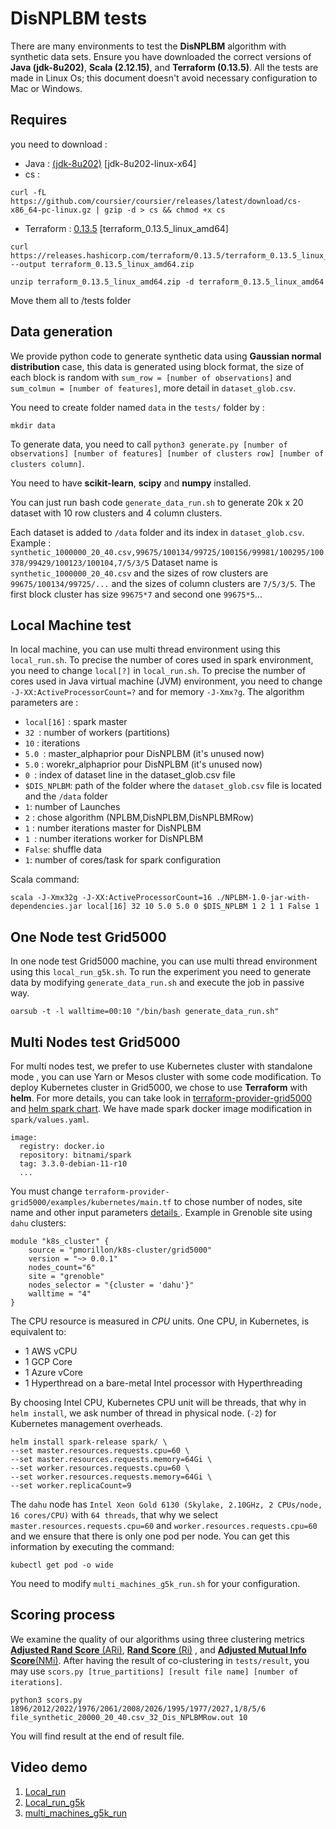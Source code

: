 # DisNPLBM tests

There are many environments to test the **DisNPLBM** algorithm with synthetic data sets.
Ensure you have downloaded the correct versions of **Java (jdk-8u202)**, **Scala (2.12.15)**, and **Terraform (0.13.5)**.
All the tests are made in Linux Os; this document doesn't avoid necessary configuration to Mac or Windows.


## Requires

you need to download :

 - Java  : [(jdk-8u202)](https://www.oracle.com/java/technologies/javase/javase8-archive-downloads.html) [jdk-8u202-linux-x64]
 - cs : 
 ```
 curl -fL https://github.com/coursier/coursier/releases/latest/download/cs-x86_64-pc-linux.gz | gzip -d > cs && chmod +x cs
 ```
 - Terraform  : [0.13.5](https://releases.hashicorp.com/terraform/0.13.5/) [terraform_0.13.5_linux_amd64]
```
curl https://releases.hashicorp.com/terraform/0.13.5/terraform_0.13.5_linux_amd64.zip --output terraform_0.13.5_linux_amd64.zip
```
```
unzip terraform_0.13.5_linux_amd64.zip -d terraform_0.13.5_linux_amd64
```

Move them all to /tests folder




## Data generation

We provide python code to generate synthetic data using **Gaussian normal distribution** case, this data is generated using block format, the size of each block is random with `sum_row = [number of observations]` and `sum_colmun = [number of features]`, more detail in `dataset_glob.csv`.

You need to create folder named `data` in the `tests/` folder by :
```
mkdir data
```
To generate data, you need to call `python3 generate.py [number of observations] [number of features] [number of clusters row] [number of clusters column]`.

You need to have **scikit-learn**, **scipy** and **numpy** installed.

You can just run bash code `generate_data_run.sh` to generate 20k x 20 dataset with 10 row clusters and 4 column clusters.

Each dataset is added to `/data` folder and its index in `dataset_glob.csv`.
Example :
`synthetic_1000000_20_40.csv,99675/100134/99725/100156/99981/100295/100378/99429/100123/100104,7/5/3/5`
Dataset name is `synthetic_1000000_20_40.csv` and the sizes of row clusters are  `99675/100134/99725/...` and the sizes of column clusters are `7/5/3/5`. The first block cluster has size `99675*7` and second one `99675*5`... 
## Local Machine test

In local machine, you can use multi thread environment using this `local_run.sh`.
To precise the number of cores used in spark environment, you need to change `local[?]` in `local_run.sh`.
To precise the number of cores used in Java virtual machine (JVM) environment, you need to change `-J-XX:ActiveProcessorCount=?` and for memory `-J-Xmx?g`.
The algorithm parameters are :

 - `local[16]` : spark master 
 - `32 `: number of workers (partitions)
 - `10` : iterations
 - `5.0 `: master_alphaprior pour DisNPLBM (it's unused now)
 - `5.0` : worekr_alphaprior pour DisNPLBM (it's unused now)
 - `0 `: index of dataset line in the dataset_glob.csv file 
 - `$DIS_NPLBM`:  path of the folder where the `dataset_glob.csv`  file is located and the `/data` folder
 - `1`: number of Launches
 - `2` : chose algorithm (NPLBM,DisNPLBM,DisNPLBMRow)
 - `1` : number iterations master for DisNPLBM
 - `1 `: number iterations worker for DisNPLBM
 - `False`:  shuffle data
 - `1`: number of cores/task for spark configuration

Scala command:
 ```
 scala -J-Xmx32g -J-XX:ActiveProcessorCount=16 ./NPLBM-1.0-jar-with-dependencies.jar local[16] 32 10 5.0 5.0 0 $DIS_NPLBM 1 2 1 1 False 1

 ```

## One Node test Grid5000

In one node test Grid5000 machine, you can use multi thread environment using this `local_run_g5k.sh`.
To run the experiment you need to generate data by modifying `generate_data_run.sh` and execute the job in passive way.
```
oarsub -t -l walltime=00:10 "/bin/bash generate_data_run.sh"
```

## Multi Nodes test Grid5000

For multi nodes test, we prefer to use Kubernetes cluster with standalone mode , you can use Yarn or  Mesos cluster with some code modification.
To deploy Kubernetes cluster in Grid5000, we chose to use **Terraform** with **helm**. For more details, you can take look in [terraform-provider-grid5000](https://github.com/pmorillon/terraform-provider-grid5000) and  [helm spark chart](https://github.com/bitnami/charts/tree/main/bitnami/spark). 
We have made spark docker image modification in `spark/values.yaml`.
```
image:
  registry: docker.io
  repository: bitnami/spark
  tag: 3.3.0-debian-11-r10
  ...
``` 
You must change `terraform-provider-grid5000/examples/kubernetes/main.tf` to chose number of nodes, site name and other input parameters [details ](https://registry.terraform.io/modules/pmorillon/k8s-cluster/grid5000/latest?tab=inputs).
Example in Grenoble site using `dahu` clusters:
```
module "k8s_cluster" {
    source = "pmorillon/k8s-cluster/grid5000"
    version = "~> 0.0.1"
    nodes_count="6"
    site = "grenoble"
    nodes_selector = "{cluster = 'dahu'}"
    walltime = "4"
}
```
The CPU resource is measured in _CPU_ units. One CPU, in Kubernetes, is equivalent to:

-   1 AWS vCPU
-   1 GCP Core
-   1 Azure vCore
-   1 Hyperthread on a bare-metal Intel processor with Hyperthreading

By choosing Intel CPU, Kubernetes CPU unit will be threads, that why in `helm install`, we ask number of thread in physical node. (`-2`) for Kubernetes management overheads.
```
helm install spark-release spark/ \
--set master.resources.requests.cpu=60 \
--set master.resources.requests.memory=64Gi \
--set worker.resources.requests.cpu=60 \
--set worker.resources.requests.memory=64Gi \
--set worker.replicaCount=9
```
The `dahu` node has `Intel Xeon Gold 6130 (Skylake, 2.10GHz, 2 CPUs/node, 16 cores/CPU)` with `64 threads`, that why we select  `master.resources.requests.cpu=60` and `worker.resources.requests.cpu=60` and we ensure that there is only one pod per node. You can get this information by executing the command:
```
kubectl get pod -o wide
```
You need to modify `multi_machines_g5k_run.sh` for your configuration.

## Scoring process
We examine the quality of our algorithms using three clustering metrics [**Adjusted Rand Score** (ARi)](https://scikit-learn.org/stable/modules/generated/sklearn.metrics.adjusted_rand_score.html#sklearn.metrics.adjusted_rand_score), [**Rand Score** (Ri)](https://scikit-learn.org/stable/modules/generated/sklearn.metrics.rand_score.html#sklearn.metrics.rand_score) , and [**Adjusted Mutual Info Score**(NMi)](https://scikit-learn.org/stable/modules/generated/sklearn.metrics.adjusted_mutual_info_score.html#sklearn.metrics.adjusted_mutual_info_score).
After having the result of co-clustering in `tests/result`, you may use `scors.py [true_partitions] [result file name] [number of iterations]`.
```
python3 scors.py 1896/2012/2022/1976/2061/2008/2026/1995/1977/2027,1/8/5/6 file_synthetic_20000_20_40.csv_32_Dis_NPLBMRow.out 10
```
You will find result at the end of result file.
## Video demo

 1. [Local_run ](https://youtu.be/BhfYNq7LaXs)
 2. [Local_run_g5k](https://youtu.be/yzcM79us8_I)
 3. [multi_machines_g5k_run](https://youtu.be/sa6FW7-d544)

